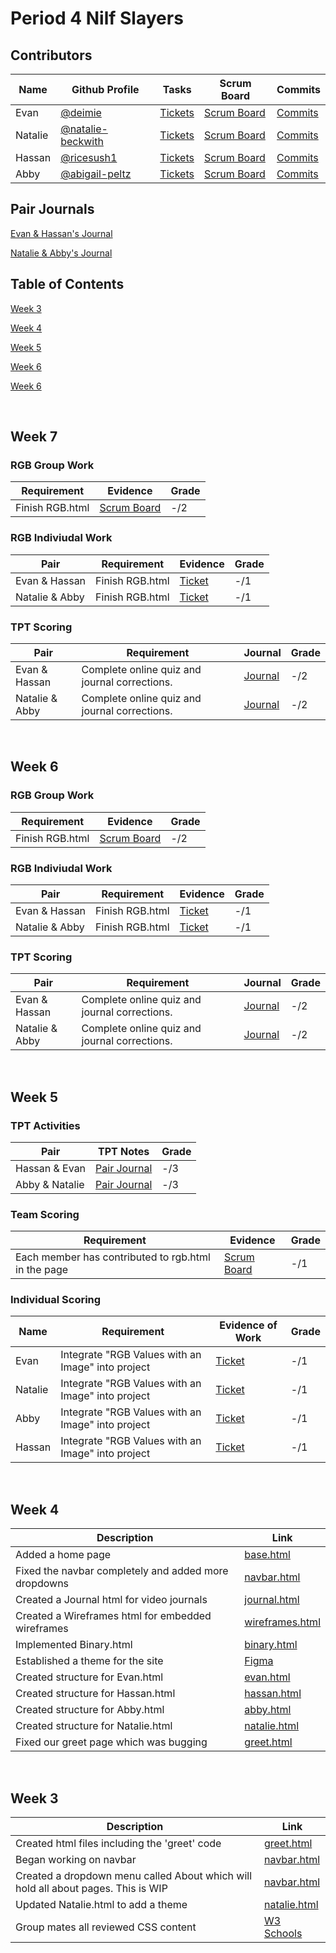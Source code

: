 # Period 4 Nilf Slayers

## **Contributors**
Name | Github Profile | Tasks | Scrum Board | Commits
-- | -- | -- | -- | -- |
Evan | [@deimie](https://github.com/deimie) | [Tickets](https://github.com/deimie/flask_portfolio/issues/assigned/deimie) | [Scrum Board](https://github.com/deimie/flask_portfolio/projects/1?card_filter_query=assignee%3Adeimie) | [Commits](https://github.com/deimie/flask_portfolio/commits?author=deimie)
Natalie | [@natalie-beckwith](https://github.com/Natalie-Beckwith) | [Tickets](https://github.com/deimie/flask_portfolio/issues/assigned/Natalie-Beckwith) | [Scrum Board](https://github.com/deimie/flask_portfolio/projects/1?card_filter_query=assignee%3Anatalie-beckwith) | [Commits](https://github.com/deimie/flask_portfolio/commits?author=Natalie-Beckwith)
Hassan | [@ricesush1](https://github.com/ricesush1) | [Tickets](https://github.com/deimie/flask_portfolio/issues/assigned/ricesush1) | [Scrum Board](https://github.com/deimie/flask_portfolio/projects/1?card_filter_query=assignee%3Aricesush1) | [Commits](https://github.com/deimie/flask_portfolio/commits?author=ricesush1)
Abby | [@abigail-peltz](https://github.com/Abigail-Peltz) | [Tickets](https://github.com/deimie/flask_portfolio/issues/assigned/Abigail-Peltz) | [Scrum Board](https://github.com/deimie/flask_portfolio/projects/1?card_filter_query=assignee%3Aabigail-peltz) | [Commits](https://github.com/deimie/flask_portfolio/commits?author=Abigail-Peltz)


## Pair Journals
[Evan & Hassan's Journal](https://docs.google.com/document/d/1lY6ZoeMfg7GHjVEbM-qHiPVAQTNDXcFxE25Ix97pics/edit)

[Natalie & Abby's Journal](https://docs.google.com/document/d/15J9ONJoY1US4ot0MxrlTNP8nl32z9Zaq6pVNKlNhks8/edit?usp=sharing)


## Table of Contents
[Week 3](#week3)

[Week 4](#week4)

[Week 5](#week5)

[Week 6](#week6)

[Week 6](#week7)

&nbsp;


<a name="week7"></a>
  
## **Week 7**

### RGB Group Work
Requirement | Evidence | Grade
|--         |--        |--
Finish RGB.html | [Scrum Board]() | -/2
  
### RGB Indiviudal Work
Pair | Requirement | Evidence | Grade
|--  |--       |--        |--
Evan \& Hassan | Finish RGB.html | [Ticket]() | -/1
Natalie \& Abby | Finish RGB.html | [Ticket]() | -/1

### TPT Scoring
Pair | Requirement | Journal | Grade
|--  |--           |--       |--
Evan \& Hassan | Complete online quiz and journal corrections. | [Journal](https://docs.google.com/document/d/1lY6ZoeMfg7GHjVEbM-qHiPVAQTNDXcFxE25Ix97pics/edit) | -/2
Natalie \& Abby | Complete online quiz and journal corrections. | [Journal](https://docs.google.com/document/d/15J9ONJoY1US4ot0MxrlTNP8nl32z9Zaq6pVNKlNhks8/edit?usp=sharing) | -/2


&nbsp;



<a name="week6"></a>
  
## **Week 6**

### RGB Group Work
Requirement | Evidence | Grade
|--         |--        |--
Finish RGB.html | [Scrum Board]() | -/2
  
### RGB Indiviudal Work
Pair | Requirement | Evidence | Grade
|--  |--       |--        |--
Evan \& Hassan | Finish RGB.html | [Ticket]() | -/1
Natalie \& Abby | Finish RGB.html | [Ticket]() | -/1

### TPT Scoring
Pair | Requirement | Journal | Grade
|--  |--           |--       |--
Evan \& Hassan | Complete online quiz and journal corrections. | [Journal](https://docs.google.com/document/d/1lY6ZoeMfg7GHjVEbM-qHiPVAQTNDXcFxE25Ix97pics/edit) | -/2
Natalie \& Abby | Complete online quiz and journal corrections. | [Journal](https://docs.google.com/document/d/15J9ONJoY1US4ot0MxrlTNP8nl32z9Zaq6pVNKlNhks8/edit?usp=sharing) | -/2


&nbsp;


<a name="week5"></a>

## **Week 5**

### TPT Activities

Pair | TPT Notes | Grade
|--   | --       | --
Hassan \& Evan | [Pair Journal]() | -/3
Abby \& Natalie | [Pair Journal]() | -/3

### Team Scoring
Requirement | Evidence | Grade
|--         |--        |--
Each member has contributed to rgb.html in the page | [Scrum Board](https://github.com/deimie/flask_portfolio/projects/1) | -/1

### Individual Scoring


Name | Requirement | Evidence of Work | Grade
|--  |--           |--                |--
Evan | Integrate "RGB Values with an Image" into project | [Ticket]() | -/1
Natalie | Integrate "RGB Values with an Image" into project | [Ticket]() | -/1
Abby | Integrate "RGB Values with an Image" into project | [Ticket]() | -/1
Hassan | Integrate "RGB Values with an Image" into project | [Ticket]() | -/1


&nbsp;


<a name="week4"></a>

## **Week 4**
Description | Link
--          | --
Added a home page | [base.html](https://github.com/deimie/flask_portfolio/blob/main/templates/layouts/base.html)
Fixed the navbar completely and added more dropdowns | [navbar.html](https://github.com/deimie/flask_portfolio/blob/main/templates/layouts/navbar.html)
Created a Journal html for video journals | [journal.html](https://github.com/deimie/flask_portfolio/blob/main/templates/Journals.html)
Created a Wireframes html for embedded wireframes | [wireframes.html](https://github.com/deimie/flask_portfolio/blob/main/templates/Wireframes.html)
Implemented Binary.html | [binary.html](https://github.com/deimie/flask_portfolio/blob/main/templates/Binary.html)
Established a theme for the site | [Figma](https://www.figma.com/file/9Juha7L30H2HM239TsT25z/Project-Design-Process)
Created structure for Evan.html | [evan.html](https://github.com/deimie/flask_portfolio/blob/main/templates/Evan.html)
Created structure for Hassan.html | [hassan.html](https://github.com/deimie/flask_portfolio/blob/main/templates/Hassan.html)
Created structure for Abby.html | [abby.html](https://github.com/deimie/flask_portfolio/blob/main/templates/Abby.html) 
Created structure for Natalie.html | [natalie.html](https://github.com/deimie/flask_portfolio/blob/main/templates/Natalie.html)
Fixed our greet page which was bugging | [greet.html](https://github.com/deimie/flask_portfolio/blob/main/templates/greet.html)


&nbsp;


<a name="week3"></a>

## **Week 3**
Description | Link
--          | --
Created html files including the 'greet' code | [greet.html](https://github.com/deimie/flask_portfolio/blob/main/templates/greet.html)
Began working on navbar | [navbar.html](https://github.com/deimie/flask_portfolio/blob/main/templates/layouts/navbar.html)
Created a dropdown menu called About which will hold all about pages. This is WIP | [navbar.html](https://github.com/deimie/flask_portfolio/blob/main/templates/layouts/navbar.html)
Updated Natalie.html to add a theme | [natalie.html](https://github.com/deimie/flask_portfolio/blob/main/templates/Natalie.html)
Group mates all reviewed CSS content | [W3 Schools](https://www.w3schools.com/w3css/defaulT.asp)
